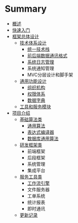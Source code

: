 # Summary

* [概述](README.md)
* [快速入门](shi-yong-chang-jing.md)
* [框架总体设计](environment_structure.md)
  * [技术体系设计](environment_structure/ji-zhu-lu-xian.md)
    * [统一技术栈](environment_structure/ji-zhu-lu-xian/tong-yi-ji-zhu-zhan.md)
    * [前后端数据通讯格式](environment_structure/ji-zhu-lu-xian/qian-hou-duan-shu-ju-tong-xun-ge-shi.md)
    * [系统日志管理](environment_structure/ji-zhu-lu-xian/xi-tong-ri-zhi-guan-li.md)
    * 系统通知管理
    * MVC分层设计和脚手架
  * [通用功能设计](environment_structure/tong-yong-hou-tai-gong-neng.md)
    * [组织机构](environment_structure/zu-zhi-ji-gou.md)
    * [权限体系](environment_structure/quan-xian-ti-xi.md)
    * [数据字典](environment_structure/zhu-shu-ju-fu-wu-ff08-shu-ju-zi-dian-ff09.md)
  * [工具和服务模块](environment_structure/hou-tai-fu-wu.md)
* [项目介绍](projects.md)
  * [基础算法类](centit-commons/centit-commons.md)
    * [通用算法](centit-commons/centit-utils.md)
    * [表达式编译器](centit-commons/biao-da-shi-bian-yi-qi.md)
    * [数据库通用算法](centit-commons/shu-ju-ku-tong-yong-suan-fa.md)
  * [研发框架类](centit-framework/README.md)
    * 前端框架
    * 后段框架
    * 系统管理
    * 集成平台
  * [服务工具类](centit-services/README.md)
    * [工作流引擎](centit-services/centit-workflow/workflow_introduction.md)
    * 文件服务器
    * 工单系统
    * 统计报表
    * 即时通讯
  * [更新记录](UPDATE_LOG.md)

